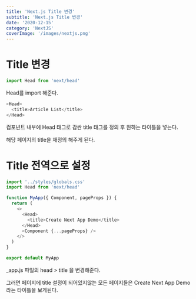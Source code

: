 ```yaml
---
title: 'Next.js Title 변경'
subtitle: 'Next.js Title 변경'
date: '2020-12-15'
category: 'NextJS'
coverImage: '/images/nextjs.png'
---
```


# Title 변경

```js
import Head from 'next/head'
```

Head를 import 해준다.

```js
<Head>
  <title>Article List</title>
</Head>
```

컴포넌트 내부에 Head 태그로 감싼 title 태그를 정의 후 원하는 타이틀을 넣는다.

해당 페이지의 title을 재정의 해주게 된다.

# Title 전역으로 설정

```js
import '../styles/globals.css'
import Head from 'next/head'

function MyApp({ Component, pageProps }) {
  return (
    <>
      <Head>
        <title>Create Next App Demo</title>
      </Head>
      <Component {...pageProps} />
    </>
  )
}

export default MyApp
```

\_app.js 파일의 head > title 을 변경해준다.

그러면 페이지에 title 설정이 되어있지않는 모든 페이지들은 Create Next App Demo 라는 타이틀을 보게된다.

